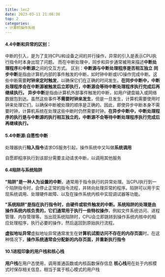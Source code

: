 ```yaml
---
title: lec2
date: 2023-03-11 21:08:38
top: 2
categories: 
- 计算机操作系统
---
```


#### 4.4中断和异常的区别：

中断的引入，是为了支持CPU和设备之间的并行操作，异常的引入是表示CPU执行指令时本身出现了问题。
而在中断处理中，同步和异步通常被用来描述**中断处理程序**和**中断源**之间的交互方式。
区别：**中断源与中断处理程序是否相互独立**
**同步中断**是指由计算机内部的事件触发的中断，如时钟中断或I/O操作完成中断。这些中断需要**时钟来定时触发**，以确保它们在正确的时间发生。**在同步中断中，中断处理程序会在中断源被触发后立即执行，中断源会等待中断处理程序执行完成后再继续执行。**
**异步中断**是指由计算机外部事件触发的中断，如用户键盘输入或网络数据包到达。虽然这些事件**不需要时钟来发生**，但是一旦发生，计算机需要使用时钟来处理它们，以确保中断被处理的顺序是正确的。因此，即使异步中断本身不需要时钟，计算机系统在处理这些中断时仍然需要时钟。**在异步中断中，中断处理程序的执行是与中断源的执行相互独立的，中断源不会等待中断处理程序执行完成后再继续执行。**
#### 5.4中断源:自愿性中断

处理器执行**陷入指令**请求OS服务引起，操作系统中又叫做**系统调用**

自愿即程序执行到该部分需要主动请求中断，以调用其他服务



#### 6.4陷阱与系统陷阱

**"陷阱"**是一种**人为设置的中断**，通常用于指令执行的异常处理。当CPU执行到一个陷阱指令时，会停止正常的指令流程，并转向处理异常的程序。陷阱可以用于实现系统调用、处理硬件故障、以及在操作系统内核中实现调试器等功能。

**"系统陷阱"**是指在执行指令时，由硬件或软件触发的中断。系统陷阱的处理是由操作系统内核负责的，它们通常**用于执行一些特权操作**，例如文件系统访问、进程管理、内存管理等。当出现系统陷阱时，CPU会立即跳转到操作系统内核中的相应处理程序，执行必要的操作，然后返回到原始执行流程。

**虚拟地址异常**虚拟地址异常通常发生在**计算机试图访问不存在的内存页面**时。在这种情况下，**操作系统通常会分配新的内存页面，并重新执行指令**

#### 10.1进程印象的用户栈和核心栈
**用户栈**在用户态使用，调用普通函数或内核函数保存信息
**核心栈**用在处于内核模式时保存相关信息，相当于属于核心模式的用户栈
